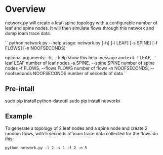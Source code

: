 # Overview

network.py will create a leaf-spine topology with a configurable
number of leaf and spine nodes.
It will then simulate flows through this network and dump ioam trace data.

``
python network.py --help
usage: network.py [-h] [-l LEAF] [-s SPINE] [-f FLOWS] [-n NOOFSECONDS]

optional arguments:
  -h, --help            show this help message and exit
  -l LEAF, --leaf LEAF  number of leaf nodes
  -s SPINE, --spine SPINE
                        number of spine nodes
  -f FLOWS, --flows FLOWS
                        number of flows
  -n NOOFSECONDS, --noofseconds NOOFSECONDS
                        number of seconds of data
``

## Pre-intall
sudo pip install python-dateutil
sudo pip install networkx

## Example
To generate a topology of 2 leaf nodes and a spine node and create 2 random flows,
with 5 seconds of ioam trace data collected for the flows do this:

``
python network.py -l 2 -s 1 -f 2 -n 5
``

